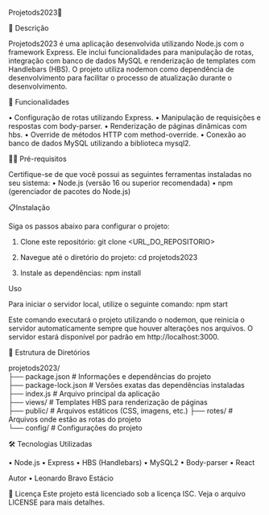 Projetods2023📝

📝 Descrição

Projetods2023 é uma aplicação desenvolvida utilizando Node.js com o framework Express. Ele inclui 
funcionalidades para manipulação de rotas, integração com banco de dados MySQL e renderização 
de templates com Handlebars (HBS). O projeto utiliza nodemon como dependência de 
desenvolvimento para facilitar o processo de atualização durante o desenvolvimento.

🚀 Funcionalidades 

•	Configuração de rotas utilizando Express.
•	Manipulação de requisições e respostas com body-parser.
•	Renderização de páginas dinâmicas com hbs.
•	Override de métodos HTTP com method-override.
•	Conexão ao banco de dados MySQL utilizando a biblioteca mysql2.

🧑‍💻 Pré-requisitos

Certifique-se de que você possui as seguintes ferramentas instaladas no seu sistema:
•	Node.js (versão 16 ou superior recomendada)
•	npm (gerenciador de pacotes do Node.js)

📋Instalação

Siga os passos abaixo para configurar o projeto:

1.	Clone este repositório:
git clone <URL_DO_REPOSITORIO>
 
3.  Navegue até o diretório do projeto:
cd projetods2023

5.  Instale as dependências:
npm install

Uso

Para iniciar o servidor local, utilize o seguinte comando:
npm start  

Este comando executará o projeto utilizando o nodemon, que reinicia o servidor automaticamente sempre que houver alterações nos arquivos.
O servidor estará disponível por padrão em http://localhost:3000.


📂 Estrutura de Diretórios

projetods2023/  
├── package.json          # Informações e dependências do projeto  
├── package-lock.json     # Versões exatas das dependências instaladas  
├── index.js              # Arquivo principal da aplicação  
├── views/                # Templates HBS para renderização de páginas  
├── public/               # Arquivos estáticos (CSS, imagens, etc.)
├── rotes/               # Arquivos onde estão as rotas do projeto  
└── config/               # Configurações do projeto  

🛠️ Tecnologias Utilizadas
 
•	Node.js
•	Express
•	HBS (Handlebars)
•	MySQL2
•	Body-parser
•	React

Autor
•	Leonardo Bravo Estácio

📜 Licença
Este projeto está licenciado sob a licença ISC. Veja o arquivo LICENSE para mais detalhes.

